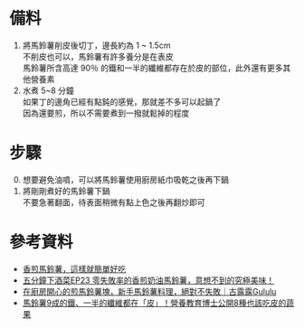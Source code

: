 # 備料
1. 將馬鈴薯削皮後切丁，邊長約為 1 ~ 1.5cm  
  不削皮也可以，馬鈴薯有許多養分是在表皮  
  馬鈴薯所含高達 90％ 的鐵和一半的纖維都存在於皮的部位，此外還有更多其他營養素
2. 水煮 5~8 分鐘  
  如果丁的邊角已經有點鈍的感覺，那就差不多可以起鍋了  
  因為還要煎，所以不需要煮到一撥就鬆掉的程度

# 步驟
0. 想要避免油噴，可以將馬鈴薯使用廚房紙巾吸乾之後再下鍋
1. 將剛剛煮好的馬鈴薯下鍋  
  不要急著翻面，待表面稍微有點上色之後再翻炒即可

# 參考資料
- [香煎馬鈴薯，這樣就簡單好吃](https://www.youtube.com/watch?v=Tz1wxl72zUY)
- [五分鐘下酒菜EP23 零失敗率的香煎奶油馬鈴薯，意想不到的究極美味！](https://www.youtube.com/watch?v=IUcYVCMNCtM)
- [在廚房開心的煎馬鈴薯塊，新手馬鈴薯料理，絕對不失敗｜古露露Gululu](https://www.youtube.com/watch?v=206H0kd1B7w)
- [馬鈴薯9成的鐵、一半的纖維都在「皮」！營養教育博士公開8種也該吃皮的蔬果](https://health.businessweekly.com.tw/article/ARTL000124413)
